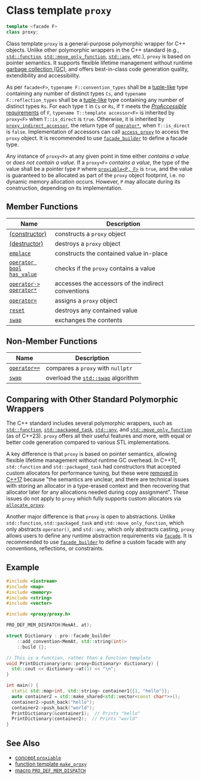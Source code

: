 # Class template `proxy`

```cpp
template <facade F>
class proxy;
```

Class template `proxy` is a general-purpose polymorphic wrapper for C++ objects. Unlike other polymorphic wrappers in the C++ standard (e.g., [`std::function`](https://en.cppreference.com/w/cpp/utility/functional/function), [`std::move_only_function`](https://en.cppreference.com/w/cpp/utility/functional/move_only_function), [`std::any`](https://en.cppreference.com/w/cpp/utility/any), etc.), `proxy` is based on pointer semantics. It supports flexible lifetime management without runtime [garbage collection (GC)](https://en.wikipedia.org/wiki/Garbage_collection_(computer_science)), and offers best-in-class code generation quality, extendibility and accessibility.

As per `facade<F>`, `typename F::convention_types` shall be a [tuple-like](https://en.cppreference.com/w/cpp/utility/tuple/tuple-like) type containing any number of distinct types `Cs`, and `typename F::reflection_types` shall be a [tuple-like](https://en.cppreference.com/w/cpp/utility/tuple/tuple-like) type containing any number of distinct types `Rs`. For each type `T` in `Cs` or `Rs`, if `T` meets the [*ProAccessible* requirements](ProAccessible.md) of `F`, `typename T::template accessor<F>` is inherited by `proxy<F>` when `T::is_direct` is `true`. Otherwise, it is inherited by [`proxy_indirect_accessor`](proxy_indirect_accessor.md), the return type of [`operator*`](proxy/indirection.md), when `T::is_direct` is `false`. Implementation of accessors can call [`access_proxy`](access_proxy.md) to access the `proxy` object. It is recommended to use [`facade_builder`](basic_facade_builder.md) to define a facade type.

Any instance of `proxy<F>` at any given point in time either *contains a value* or *does not contain a value*. If a `proxy<F>` *contains a value*, the type of the value shall be a pointer type `P`  where [`proxiable<P, F>`](proxiable.md) is `true`, and the value is guaranteed to be allocated as part of the `proxy` object footprint, i.e. no dynamic memory allocation occurs. However, `P` may allocate during its construction, depending on its implementation.

## Member Functions

| Name                                                       | Description                                        |
| ---------------------------------------------------------- | -------------------------------------------------- |
| [(constructor)](proxy/constructor.md)                      | constructs a `proxy` object                        |
| [(destructor)](proxy/destructor.md)                        | destroys a `proxy` object                          |
| [`emplace`](proxy/emplace.md)                              | constructs the contained value in-place            |
| [`operator bool`<br />`has_value`](proxy/operator_bool.md) | checks if the `proxy` contains a value             |
| [`operator->`<br />`operator*`](proxy/indirection.md)      | accesses the accessors of the indirect conventions |
| [`operator=`](proxy/assignment.md)                         | assigns a `proxy` object                           |
| [`reset`](proxy/reset.md)                                  | destroys any contained value                       |
| [`swap`](proxy/swap.md)                                    | exchanges the contents                             |

## Non-Member Functions

| Name                                              | Description                                                  |
| ------------------------------------------------- | ------------------------------------------------------------ |
| [`operator==`](proxy/friend_operator_equality.md) | compares a `proxy` with `nullptr`                            |
| [`swap`](proxy/friend_swap.md)                    | overload the [`std::swap`](https://en.cppreference.com/w/cpp/algorithm/swap) algorithm |

## Comparing with Other Standard Polymorphic Wrappers

The C++ standard includes several polymorphic wrappers, such as [`std::function`](https://en.cppreference.com/w/cpp/utility/functional/function/function), [`std::packaged_task`](https://en.cppreference.com/w/cpp/thread/packaged_task), [`std::any`](https://en.cppreference.com/w/cpp/utility/any/any), and [`std::move_only_function`](https://en.cppreference.com/w/cpp/utility/functional/move_only_function/move_only_function) (as of C++23). `proxy` offers all their useful features and more, with equal or better code generation compared to various STL implementations.

A key difference is that `proxy` is based on pointer semantics, allowing flexible lifetime management without runtime GC overhead. In C++11, `std::function` and `std::packaged_task` had constructors that accepted custom allocators for performance tuning, but these were [removed in C++17](https://www.open-std.org/jtc1/sc22/wg21/docs/papers/2016/p0302r1.html) because "the semantics are unclear, and there are technical issues with storing an allocator in a type-erased context and then recovering that allocator later for any allocations needed during copy assignment". These issues do not apply to `proxy` which fully supports custom allocators via [`allocate_proxy`](allocate_proxy.md).

Another major difference is that `proxy` is open to abstractions. Unlike `std::function`, `std::packaged_task` and `std::move_only_function`, which only abstracts `operator()`, and `std::any`, which only abstracts casting, `proxy` allows users to define any runtime abstraction requirements via [`facade`](facade.md). It is recommended to use [`facade_builder`](basic_facade_builder.md) to define a custom facade with any conventions, reflections, or constraints.

## Example

```cpp
#include <iostream>
#include <map>
#include <memory>
#include <string>
#include <vector>

#include <proxy/proxy.h>

PRO_DEF_MEM_DISPATCH(MemAt, at);

struct Dictionary : pro::facade_builder
    ::add_convention<MemAt, std::string(int)>
    ::build {};

// This is a function, rather than a function template
void PrintDictionary(pro::proxy<Dictionary> dictionary) {
  std::cout << dictionary->at(1) << "\n";
}

int main() {
  static std::map<int, std::string> container1{{1, "hello"}};
  auto container2 = std::make_shared<std::vector<const char*>>();
  container2->push_back("hello");
  container2->push_back("world");
  PrintDictionary(&container1);  // Prints "hello"
  PrintDictionary(container2);  // Prints "world"
}
```

## See Also

- [concept `proxiable`](proxiable.md)
- [function template `make_proxy`](make_proxy.md)
- [macro `PRO_DEF_MEM_DISPATCH`](PRO_DEF_MEM_DISPATCH.md)
